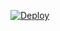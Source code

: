 



[![Deploy](https://www.herokucdn.com/deploy/button.svg)](https://heroku.com/deploy?template=https://github.com/XploitWizer/XploitSPY)


  
#
